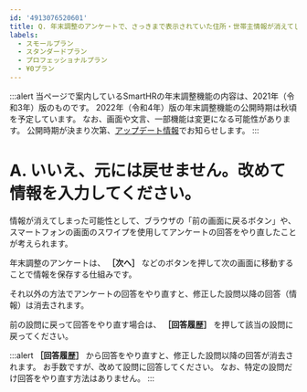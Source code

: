 ```yaml
---
id: '4913076520601'
title: Q. 年末調整のアンケートで、さっきまで表示されていた住所・世帯主情報が消えてしまいました。元に戻せますか？
labels:
  - スモールプラン
  - スタンダードプラン
  - プロフェッショナルプラン
  - ¥0プラン
---
```

:::alert
当ページで案内しているSmartHRの年末調整機能の内容は、2021年（令和3年）版のものです。
2022年（令和4年）版の年末調整機能の公開時期は秋頃を予定しています。
なお、画面や文言、一部機能は変更になる可能性があります。
公開時期が決まり次第、[アップデート情報](https://smarthr.jp/update)でお知らせします。
:::

# A. いいえ、元には戻せません。改めて情報を入力してください。

情報が消えてしまった可能性として、ブラウザの「前の画面に戻るボタン」や、スマートフォンの画面のスワイプを使用してアンケートの回答をやり直したことが考えられます。

年末調整のアンケートは、 **［次へ］** などのボタンを押して次の画面に移動することで情報を保存する仕組みです。

それ以外の方法でアンケートの回答をやり直すと、修正した設問以降の回答（情報）は消去されます。

前の設問に戻って回答をやり直す場合は、 **［回答履歴］** を押して該当の設問に戻ってください。

:::alert
 **［回答履歴］** から回答をやり直すと、修正した設問以降の回答が消去されます。
お手数ですが、改めて設問に回答してください。
なお、特定の設問だけ回答をやり直す方法はありません。
:::
